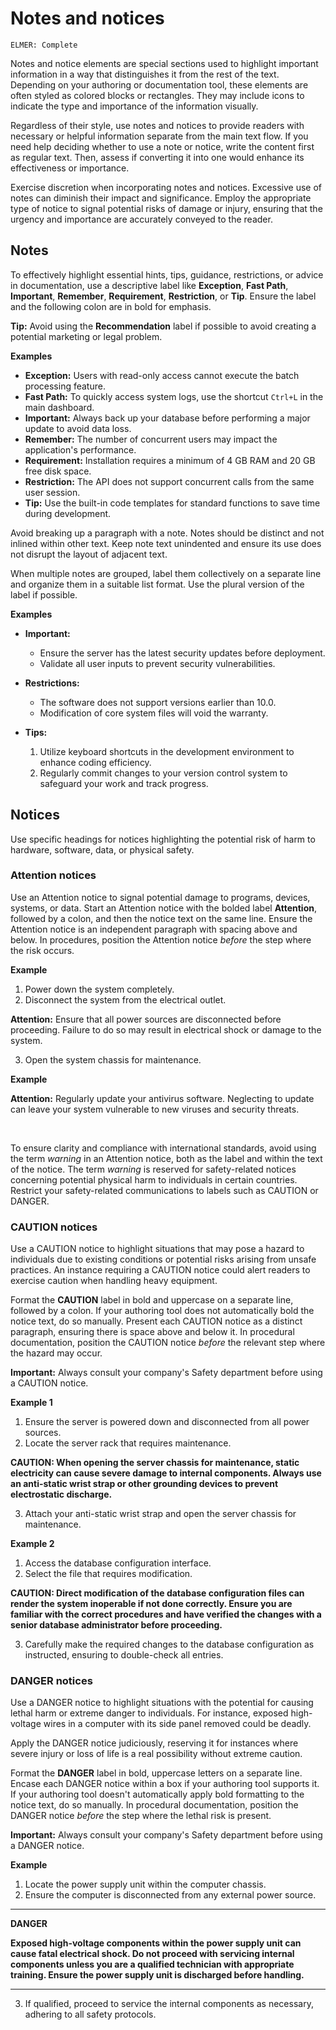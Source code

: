 # Notes and notices

<code>ELMER: Complete</code>

Notes and notice elements are special sections used to highlight important information in a way that distinguishes it from the rest of the text. Depending on your authoring or documentation tool, these elements are often styled as colored blocks or rectangles. They may include icons to indicate the type and importance of the information visually.

Regardless of their style, use notes and notices to provide readers with necessary or helpful information separate from the main text flow. If you need help deciding whether to use a note or notice, write the content first as regular text. Then, assess if converting it into one would enhance its effectiveness or importance.

Exercise discretion when incorporating notes and notices. Excessive use of notes can diminish their impact and significance. Employ the appropriate type of notice to signal potential risks of damage or injury, ensuring that the urgency and importance are accurately conveyed to the reader.

## Notes

To effectively highlight essential hints, tips, guidance, restrictions, or advice in documentation, use a descriptive label like **Exception**, **Fast Path**, **Important**, **Remember**, **Requirement**, **Restriction**, or **Tip**. Ensure the label and the following colon are in bold for emphasis.

**Tip:** Avoid using the **Recommendation** label if possible to avoid creating a potential marketing or legal problem.

**Examples**

- **Exception:** Users with read-only access cannot execute the batch processing feature.
- **Fast Path:** To quickly access system logs, use the shortcut `Ctrl+L` in the main dashboard.
- **Important:** Always back up your database before performing a major update to avoid data loss.
- **Remember:** The number of concurrent users may impact the application's performance.
- **Requirement:** Installation requires a minimum of 4 GB RAM and 20 GB free disk space.
- **Restriction:** The API does not support concurrent calls from the same user session.
- **Tip:** Use the built-in code templates for standard functions to save time during development.

Avoid breaking up a paragraph with a note. Notes should be distinct and not inlined within other text. Keep note text unindented and ensure its use does not disrupt the layout of adjacent text.

When multiple notes are grouped, label them collectively on a separate line and organize them in a suitable list format. Use the plural version of the label if possible.

**Examples**

- **Important:**
  - Ensure the server has the latest security updates before deployment.
  - Validate all user inputs to prevent security vulnerabilities.

- **Restrictions:**
  - The software does not support versions earlier than 10.0.
  - Modification of core system files will void the warranty.

- **Tips:**
  1. Utilize keyboard shortcuts in the development environment to enhance coding efficiency.
  2. Regularly commit changes to your version control system to safeguard your work and track progress.

## Notices

Use specific headings for notices highlighting the potential risk of harm to hardware, software, data, or physical safety.

### Attention notices

Use an Attention notice to signal potential damage to programs, devices, systems, or data. Start an Attention notice with the bolded label **Attention**, followed by a colon, and then the notice text on the same line. Ensure the Attention notice is an independent paragraph with spacing above and below. In procedures, position the Attention notice *before* the step where the risk occurs.

**Example**

1. Power down the system completely.
2. Disconnect the system from the electrical outlet.

**Attention:** Ensure that all power sources are disconnected before proceeding. Failure to do so may result in electrical shock or damage to the system.

3. Open the system chassis for maintenance.

**Example**

**Attention:** Regularly update your antivirus software. Neglecting to update can leave your system vulnerable to new viruses and security threats.

<br>

To ensure clarity and compliance with international standards, avoid using the term *warning* in an Attention notice, both as the label and within the text of the notice. The term *warning* is reserved for safety-related notices concerning potential physical harm to individuals in certain countries. Restrict your safety-related communications to labels such as CAUTION or DANGER.

### CAUTION notices

Use a CAUTION notice to highlight situations that may pose a hazard to individuals due to existing conditions or potential risks arising from unsafe practices. An instance requiring a CAUTION notice could alert readers to exercise caution when handling heavy equipment.

Format the **CAUTION** label in bold and uppercase on a separate line, followed by a colon. If your authoring tool does not automatically bold the notice text, do so manually. Present each CAUTION notice as a distinct paragraph, ensuring there is space above and below it. In procedural documentation, position the CAUTION notice *before* the relevant step where the hazard may occur.

**Important:** Always consult your company's Safety department before using a CAUTION notice.

**Example 1**

1. Ensure the server is powered down and disconnected from all power sources.
2. Locate the server rack that requires maintenance.

**CAUTION: When opening the server chassis for maintenance, static electricity can cause severe damage to internal components. Always use an anti-static wrist strap or other grounding devices to prevent electrostatic discharge.**

3. Attach your anti-static wrist strap and open the server chassis for maintenance.

**Example 2**

1. Access the database configuration interface.
2. Select the file that requires modification.

**CAUTION: Direct modification of the database configuration files can render the system inoperable if not done correctly. Ensure you are familiar with the correct procedures and have verified the changes with a senior database administrator before proceeding.**

3. Carefully make the required changes to the database configuration as instructed, ensuring to double-check all entries.

### DANGER notices

Use a DANGER notice to highlight situations with the potential for causing lethal harm or extreme danger to individuals. For instance, exposed high-voltage wires in a computer with its side panel removed could be deadly.

Apply the DANGER notice judiciously, reserving it for instances where severe injury or loss of life is a real possibility without extreme caution.

Format the **DANGER** label in bold, uppercase letters on a separate line. Encase each DANGER notice within a box if your authoring tool supports it. If your authoring tool doesn't automatically apply bold formatting to the notice text, do so manually. In procedural documentation, position the DANGER notice *before* the step where the lethal risk is present.

**Important:** Always consult your company's Safety department before using a DANGER notice.

**Example**

1. Locate the power supply unit within the computer chassis.
2. Ensure the computer is disconnected from any external power source.

---

**DANGER**

**Exposed high-voltage components within the power supply unit can cause fatal electrical shock. Do not proceed with servicing internal components unless you are a qualified technician with appropriate training. Ensure the power supply unit is discharged before handling.**

---

3. If qualified, proceed to service the internal components as necessary, adhering to all safety protocols.
